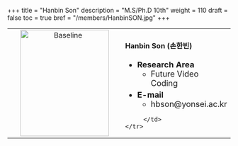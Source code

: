 +++
title = "Hanbin Son"
description = "M.S/Ph.D 10th"
weight = 110
draft = false
toc = true
bref = "/members/HanbinSON.jpg"
+++

<table>
    <tr>
       <td width="280" align="center" valign="top">
          <img alt="Baseline" width="200px" height="240" src="/members/HanbinSON.jpg">
       </td>
       <td>
            <h4>Hanbin Son (손한빈)</h4>
            <ul class="member_info">
                <li style="font-size: 18px"><b>Research Area</b>
                    <ul class="interest">
                        <li style="margin-bottom: 5px">Future Video Coding</li>
                    </ul>
                </li>
                <li style="font-size: 18px"><b>E-mail</b>
                    <ul>
                        <li style="margin-bottom: 5px">hbson@yonsei.ac.kr</li>
                    </ul>
                </li>
            </ul>
            
         </td>
    </tr>
</table>